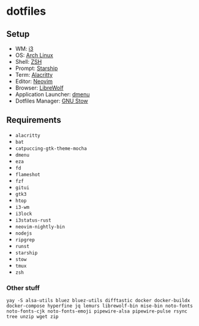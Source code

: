 # dotfiles

## Setup

- WM: [i3](https://i3wm.org/)
- OS: [Arch Linux](https://archlinux.org/)
- Shell: [ZSH](https://zsh.sourceforge.io/)
- Prompt: [Starship](https://starship.rs/)
- Term: [Alacritty](https://alacritty.org/)
- Editor: [Neovim](https://neovim.io/)
- Browser: [LibreWolf](https://librewolf.net/)
- Application Launcher: [dmenu](https://tools.suckless.org/dmenu/)
- Dotfiles Manager: [GNU Stow](https://www.gnu.org/software/stow/)

## Requirements

- `alacritty`
- `bat`
- `catpuccing-gtk-theme-mocha`
- `dmenu`
- `eza`
- `fd`
- `flameshot`
- `fzf`
- `gitui`
- `gtk3`
- `htop`
- `i3-wm`
- `i3lock`
- `i3status-rust`
- `neovim-nightly-bin`
- `nodejs`
- `ripgrep`
- `runst`
- `starship`
- `stow`
- `tmux`
- `zsh`

### Other stuff

```
yay -S alsa-utils bluez bluez-utils difftastic docker docker-buildx docker-compose hyperfine jq lemurs librewolf-bin mise-bin noto-fonts noto-fonts-cjk noto-fonts-emoji pipewire-alsa pipewire-pulse rsync tree unzip wget zip
```
